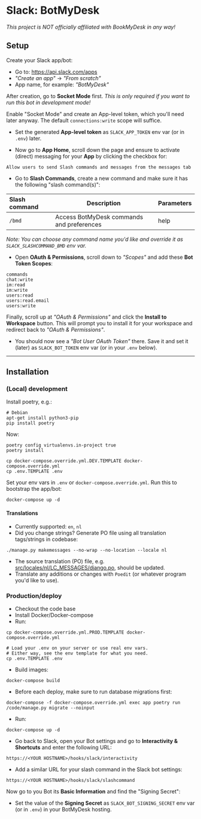 # Slack: BotMyDesk
_This project is NOT officially affiliated with BookMyDesk in any way!_

## Setup
Create your Slack app/bot: 
- Go to: https://api.slack.com/apps
- _"Create an app"_ -> _"From scratch"_
- App name, for example: _"BotMyDesk"_

After creation, go to **Socket Mode** first.
*This is only required if you want to run this bot in development mode!*

Enable "Socket Mode" and create an App-level token, which you'll need later anyway.
The default ``connections:write`` scope will suffice.

- Set the generated **App-level token** as ``SLACK_APP_TOKEN`` env var (or in ``.env``) later.

- Now go to **App Home**, scroll down the page and ensure to activate (direct) messaging for your **App** by clicking the checkbox for:

```
Allow users to send Slash commands and messages from the messages tab
```

- Go to **Slash Commands**, create a new command and make sure it has the following "slash command(s)":

| Slash command | Description                               | Parameters                           |
|:--------------|-------------------------------------------|:-------------------------------------|
| `/bmd`        | Access BotMyDesk commands and preferences | help                                 |

*Note: You can choose any command name you'd like and override it as ``SLACK_SLASHCOMMAND_BMD`` env var.*


- Open **OAuth & Permissions**, scroll down to _"Scopes"_ and add these **Bot Token Scopes**:
```
commands
chat:write
im:read
im:write
users:read
users:read.email
users:write
```

Finally, scroll up at _"OAuth & Permissions"_ and click the **Install to Workspace** button.
This will prompt you to install it for your workspace and redirect back to _"OAuth & Permissions"_. 

- You should now see a _"Bot User OAuth Token"_ there. Save it and set it (later) as ``SLACK_BOT_TOKEN`` env var (or in your ``.env`` below).


----


## Installation
### (Local) development
Install poetry, e.g.:
```shell
# Debian
apt-get install python3-pip
pip install poetry
```

Now:
```shell
poetry config virtualenvs.in-project true
poetry install

cp docker-compose.override.yml.DEV.TEMPLATE docker-compose.override.yml
cp .env.TEMPLATE .env
```
Set your env vars in ``.env`` or ``docker-compose.override.yml``.
Run this to bootstrap the app/bot:

```shell
docker-compose up -d
```

#### Translations
- Currently supported: `en`, `nl`
- Did you change strings? Generate PO file using all translation tags/strings in codebase:
```shell
./manage.py makemessages --no-wrap --no-location --locale nl 
```
- The source translation (PO) file, e.g. [src/locales/nl/LC_MESSAGES/django.po](src/locales/nl/LC_MESSAGES/django.po), should be updated.
- Translate any additions or changes with `Poedit` (or whatever program you'd like to use).


### Production/deploy

- Checkout the code base
- Install Docker/Docker-compose
- Run:
```shell
cp docker-compose.override.yml.PROD.TEMPLATE docker-compose.override.yml

# Load your .env on your server or use real env vars. 
# Either way, see the env template for what you need.
cp .env.TEMPLATE .env
```

- Build images:
```shell
docker-compose build
```

- Before each deploy, make sure to run database migrations first:
```shell
docker-compose -f docker-compose.override.yml exec app poetry run /code/manage.py migrate --noinput
```

- Run:
```shell
docker-compose up -d
```

- Go back to Slack, open your Bot settings and go to **Interactivity & Shortcuts** and enter the following URL:
```shell
https://<YOUR HOSTNAME>/hooks/slack/interactivity
```

- Add a similar URL for your slash command in the Slack bot settings:
```shell
https://<YOUR HOSTNAME>/hooks/slack/slashcommand
```

Now go to you Bot its **Basic Information** and find the "Signing Secret":

- Set the value of the **Signing Secret** as ``SLACK_BOT_SIGNING_SECRET`` env var (or in ``.env``) in your BotMyDesk hosting.
